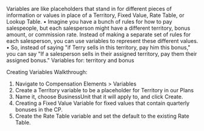 Variables are like placeholders that stand in for different pieces of information or values in place of a Territory, Fixed Value, Rate Table, or Lookup Table.
•	Imagine you have a bunch of rules for how to pay salespeople, but each salesperson might have a different territory, bonus amount, or commission rate. Instead of making a separate set of rules for each salesperson, you can use variables to represent these different values.
•	So, instead of saying "if Terry sells in this territory, pay him this bonus," you can say "If a salesperson sells in their assigned territory, pay them their assigned bonus." Variables for: territory and bonus

Creating Variables Walkthrough: 
1.	Navigate to Compensation Elements > Variables 
2.	Create a Territory variable to be a placeholder for Territory in our Plans
3.	Name it, choose BusinessUnit that it will apply to, and click Create. 
4.	Creating a Fixed Value Variable for fixed values that contain quarterly bonuses in the CP. 
5.	Create the Rate Table variable and set the default to the existing Rate Table. 

